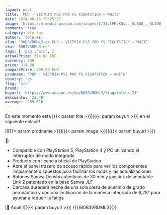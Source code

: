 ```yaml
---
layout: post
title: 'PDP - VICTRIX PS5 PRO FS FIGHTSTICK – WHITE'
date: 2024-08-16 22:25:27
image: 'https://m.media-amazon.com/images/I/31LlFRcKQsL._SL500_._SL400_.jpg'
comments: true
category: ofertas
author: 'tole.es'
slug: 'B0B3VRDML3-es PDP - VICTRIX PS5 PRO FS FIGHTSTICK – WHITE'
sku: 'B0B3VRDML3-es'
tags: [ 'ps5','🇪🇸', ]
actualPrice: 314.08 EUR
currency: EUR
price: 314.08
comparePrice: 399.99 EUR
prodname: 'PDP - VICTRIX PS5 PRO FS FIGHTSTICK – WHITE'
country: 'es'
flag: '🇪🇸'
brand: ''
buyurl: 'https://www.amazon.es/dp/B0B3VRDML3/?tag=tolees-21'
descuento: '21.48'
average: '253.616'
---
```


En este momento está [{{< param title >}}]({{< param buyurl >}}) en el siguiente enlace!

[![{{< param prodname >}}]({{< param image >}})]({{< param buyurl >}})

🔎:

- Compatible con PlayStation 5, PlayStation 4 y PC utilizando el interruptor de modo integrado
- Producto con licencia oficial de PlayStation
- Abre el panel trasero de acceso rápido para ver los componentes limpiamente dispuestos para facilitar los mods y las actualizaciones
- Botones Sanwa Denshi auténticos de 30 mm y joystick desmontable Link 2 patentado en la base Sanwa JLF
- Carcasa duradera hecha de una sola pieza de aluminio de grado aeronáutico y con una inclinación de la muñeca integrada de 6,28° para ayudar a reducir la fatiga

[🛒 Aquí!!!]({{< param buyurl >}})
{{<world>}}B0B3VRDML3{{</world>}}
